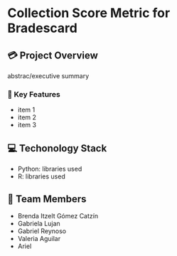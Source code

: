 # Collection Score Metric for Bradescard

## 💳 Project Overview

abstrac/executive summary

### 📑 Key Features
* item 1
* item 2
* item 3


## 💻 Techonology Stack
* Python: libraries used
* R: libraries used

## 👥 Team Members
* Brenda Itzelt Gómez Catzín
* Gabriela Lujan
* Gabriel Reynoso
* Valeria Aguilar
* Ariel 
